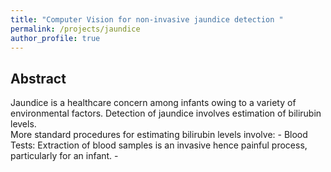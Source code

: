 ```yaml
---
title: "Computer Vision for non-invasive jaundice detection "
permalink: /projects/jaundice
author_profile: true
---
```


## Abstract
Jaundice is a healthcare concern among infants owing to a variety of environmental factors.
Detection of jaundice involves estimation of bilirubin levels. <br>
More standard procedures for estimating bilirubin levels involve:
	- Blood Tests: Extraction of blood samples is an invasive hence painful process, particularly for an infant.
	- 

